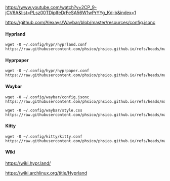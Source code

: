 https://www.youtube.com/watch?v=2CP_9-jCV6A&list=PLsz00TDipIfeDrFeSA56W1wPrYYg_Kd-b&index=1

https://github.com/Alexays/Waybar/blob/master/resources/config.jsonc


#### Hyprland
```
wget -O ~/.config/hypr/hyprland.conf https://raw.githubusercontent.com/phsico/phsico.github.io/refs/heads/main/linux/hyprland/hyprland.conf
```

#### Hyprpaper
```
wget -O ~/.config/hypr/hyprpaper.conf https://raw.githubusercontent.com/phsico/phsico.github.io/refs/heads/main/linux/hyprland/hyprpaper.conf
```

#### Waybar
```
wget -O ~/.config/waybar/config.jsonc https://raw.githubusercontent.com/phsico/phsico.github.io/refs/heads/main/linux/hyprland/waybar/config.jsonc
```
```
wget -O ~/.config/waybar/style.css https://raw.githubusercontent.com/phsico/phsico.github.io/refs/heads/main/linux/hyprland/waybar/style.css
```

#### Kitty
```
wget -O ~/.config/kitty/kitty.conf https://raw.githubusercontent.com/phsico/phsico.github.io/refs/heads/main/linux/hyprland/kitty/kitty.conf
```

#### Wiki
https://wiki.hypr.land/

https://wiki.archlinux.org/title/Hyprland
